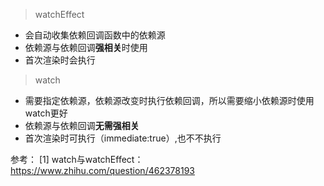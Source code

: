 > watchEffect

- 会自动收集依赖回调函数中的依赖源
- 依赖源与依赖回调**强相关**时使用
- 首次渲染时会执行

> watch

- 需要指定依赖源，依赖源改变时执行依赖回调，所以需要缩小依赖源时使用watch更好
- 依赖源与依赖回调**无需强相关**
- 首次渲染时可执行（immediate:true）,也不不执行

参考：
[1] watch与watchEffect：https://www.zhihu.com/question/462378193
